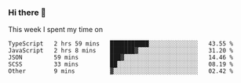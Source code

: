 ### Hi there 👋

<!--
**qiruohan/qiruohan** is a ✨ _special_ ✨ repository because its `README.md` (this file) appears on your GitHub profile.

Here are some ideas to get you started:

- 🔭 I’m currently working on ...
- 🌱 I’m currently learning ...
- 👯 I’m looking to collaborate on ...
- 🤔 I’m looking for help with ...
- 💬 Ask me about ...
- 📫 How to reach me: ...
- 😄 Pronouns: ...
- ⚡ Fun fact: ...
-->

This week I spent my time on 
<!--START_SECTION:waka-->
```text
TypeScript   2 hrs 59 mins   ███████████░░░░░░░░░░░░░░   43.55 % 
JavaScript   2 hrs 8 mins    ███████▓░░░░░░░░░░░░░░░░░   31.20 % 
JSON         59 mins         ███▓░░░░░░░░░░░░░░░░░░░░░   14.46 % 
SCSS         33 mins         ██░░░░░░░░░░░░░░░░░░░░░░░   08.19 % 
Other        9 mins          ▓░░░░░░░░░░░░░░░░░░░░░░░░   02.42 % 
```
<!--END_SECTION:waka-->
